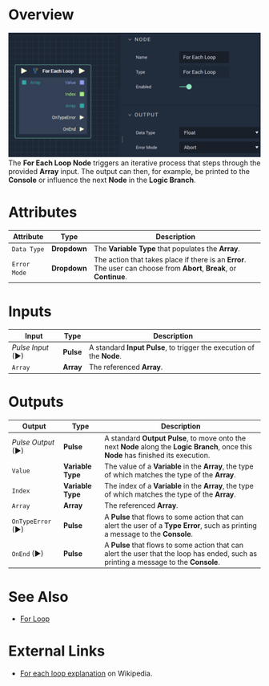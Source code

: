 # Overview

![The For Each Loop Node.](../../.gitbook/assets/foreachloop.png)
The **For Each Loop Node** triggers an iterative process that steps through the provided **Array** input. The output can then, for example, be printed to the **Console** or influence the next **Node** in the **Logic Branch**. 

# Attributes

|Attribute|Type|Description|
|---|---|---|
|`Data Type`|**Dropdown**|The **Variable Type** that populates the **Array**.|
|`Error Mode`|**Dropdown**|The action that takes place if there is an **Error**. The user can choose from **Abort**, **Break**, or **Continue**.|

# Inputs

|Input|Type|Description|
|---|---|---|
|*Pulse Input* (►)|**Pulse**|A standard **Input Pulse**, to trigger the execution of the **Node**.|
|`Array`|**Array**|The referenced **Array**.|

# Outputs

|Output|Type|Description|
|---|---|---|
|*Pulse Output* (►)|**Pulse**|A standard **Output Pulse**, to move onto the next **Node** along the **Logic Branch**, once this **Node** has finished its execution.|
|`Value`|**Variable Type**|The value of a **Variable** in the **Array**, the type of which matches the type of the **Array**.|
|`Index`|**Variable Type**|The index of a **Variable** in the **Array**, the type of which matches the type of the **Array**.|
`Array`|**Array**|The referenced **Array**.|
|`OnTypeError` (►)|**Pulse**| A **Pulse** that flows to some action that can alert the user of a **Type Error**, such as printing a message to the **Console**.|
|`OnEnd` (►)|**Pulse**|A **Pulse** that flows to some action that can alert the user that the loop has ended, such as printing a message to the **Console**.|

# See Also

* [For Loop](forloop.md)

# External Links


* [For each loop explanation](https://en.wikipedia.org/wiki/Foreach_loop#:~:text=For%20each%20loops%20are%20almost%20always%20used%20to,flow%20statement%20for%20traversing%20items%20in%20a%20collection.) on Wikipedia.